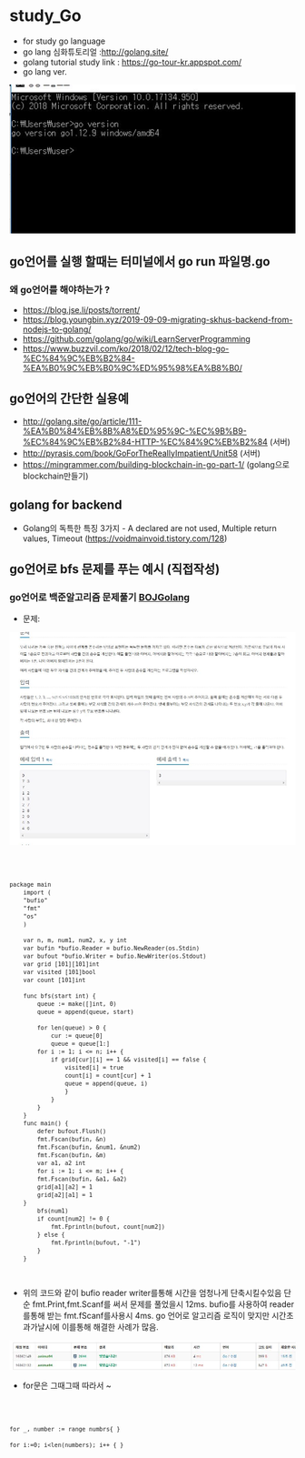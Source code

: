 # study_Go
- for study go language  
- go lang 심화튜토리얼 :http://golang.site/
- golang tutorial study link : https://go-tour-kr.appspot.com/
- go lang ver.

![go](./go.JPG)

## go언어를 실행 할때는 터미널에서 go run 파일명.go

### 왜 go언어를 해야하는가 ? 
- https://blog.jse.li/posts/torrent/
- https://blog.youngbin.xyz/2019-09-09-migrating-skhus-backend-from-nodejs-to-golang/
- https://github.com/golang/go/wiki/LearnServerProgramming
- https://www.buzzvil.com/ko/2018/02/12/tech-blog-go-%EC%84%9C%EB%B2%84-%EA%B0%9C%EB%B0%9C%ED%95%98%EA%B8%B0/

## go언어의 간단한 실용예
- http://golang.site/go/article/111-%EA%B0%84%EB%8B%A8%ED%95%9C-%EC%9B%B9-%EC%84%9C%EB%B2%84-HTTP-%EC%84%9C%EB%B2%84 (서버)
- http://pyrasis.com/book/GoForTheReallyImpatient/Unit58   (서버)
- https://mingrammer.com/building-blockchain-in-go-part-1/ (golang으로 blockchain만들기)

## golang for backend
- Golang의 독특한 특징 3가지 - A declared are not used, Multiple return values, Timeout (https://voidmainvoid.tistory.com/128)

## go언어로 bfs 문제를 푸는 예시 (직접작성)

### go언어로 백준알고리즘 문제풀기 [BOJGolang](./BOJ_Go)

- 문제:

![ex](./ex.JPG)

<code>
    
    package main
        import (
	    "bufio"
	    "fmt"
	    "os"
        )

        var n, m, num1, num2, x, y int
        var bufin *bufio.Reader = bufio.NewReader(os.Stdin)
        var bufout *bufio.Writer = bufio.NewWriter(os.Stdout)
        var grid [101][101]int
        var visited [101]bool
        var count [101]int

        func bfs(start int) {
            queue := make([]int, 0)
            queue = append(queue, start)

            for len(queue) > 0 {
                cur := queue[0]
                queue = queue[1:]
            for i := 1; i <= n; i++ {
                if grid[cur][i] == 1 && visited[i] == false {
                    visited[i] = true
                    count[i] = count[cur] + 1
                    queue = append(queue, i)
                    }
                }   
            }
        }
        func main() {
            defer bufout.Flush()
            fmt.Fscan(bufin, &n)
            fmt.Fscan(bufin, &num1, &num2)
            fmt.Fscan(bufin, &m)
            var a1, a2 int
            for i := 1; i <= m; i++ {
            fmt.Fscan(bufin, &a1, &a2)
            grid[a1][a2] = 1
            grid[a2][a1] = 1
        }
            bfs(num1)
            if count[num2] != 0 {
                fmt.Fprintln(bufout, count[num2])
            } else {
                fmt.Fprintln(bufout, "-1")
            }
        }

</code>

- 위의 코드와 같이 bufio reader writer를통해 시간을 엄청나게 단축시킬수있음 단순 fmt.Print,fmt.Scanf를 써서 문제를 풀었을시 12ms. bufio를 사용하여 reader를통해 받는 fmt.fScanf를사용시 4ms.  go 언어로 알고리즘 로직이 맞지만 시간초과가날시에 이를통해 해결한 사례가 많음. 

![time](./time.JPG)


- for문은 그때그때 따라서 ~ 

<code>
	
	for _, number := range numbrs{ }
	
	for i:=0; i<len(numbers); i++ { }
	
</code>	


